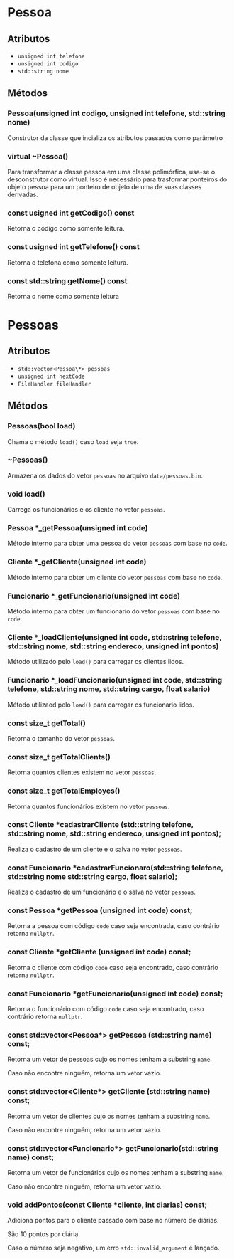 # Pessoa

## Atributos

- `unsigned int telefone`
- `unsigned int codigo`
- `std::string nome`

## Métodos 

### Pessoa(unsigned int codigo, unsigned int telefone, std::string nome)
Construtor da classe que incializa os atributos passados como parâmetro

### virtual ~Pessoa()
Para transformar a classe pessoa em uma classe polimórfica, usa-se o desconstrutor como virtual. Isso é necessário para trasformar ponteiros do objeto pessoa para um ponteiro de objeto de uma de suas classes derivadas. 

### const usigned int getCodigo() const
Retorna o código como somente leitura.

### const usigned int getTelefone() const
Retorna o telefona como somente leitura.

### const std::string getNome() const
Retorna o nome como somente leitura

# Pessoas

## Atributos

- `std::vector<Pessoa\*> pessoas`
- `unsigned int nextCode`
- `FileHandler fileHandler`

## Métodos

### Pessoas(bool load)

Chama o método `load()` caso `load` seja `true`.

### ~Pessoas()

Armazena os dados do vetor `pessoas` no arquivo `data/pessoas.bin`.

### void load()

Carrega os funcionários e os cliente no vetor `pessoas`.

### Pessoa *_getPessoa(unsigned int code)

Método interno para obter uma pessoa do vetor `pessoas` com base no `code`.

### Cliente *_getCliente(unsigned int code)

Método interno para obter um cliente do vetor `pessoas` com base no `code`.

### Funcionario *_getFuncionario(unsigned int code)

Método interno para obter um funcionário do vetor `pessoas` com base no `code`.

### Cliente *_loadCliente(unsigned int code, std::string telefone, std::string nome, std::string endereco, unsigned int pontos)

Método utilizado pelo `load()` para carregar os clientes lidos.

### Funcionario *_loadFuncionario(unsigned int code, std::string telefone, std::string nome, std::string cargo, float salario)

Método utilizaod pelo `load()` para carregar os funcionario lidos.

### const size_t getTotal()

Retorna o tamanho do vetor `pessoas`.

### const size_t getTotalClients()

Retorna quantos clientes existem no vetor `pessoas`.

### const size_t getTotalEmployes()

Retorna quantos funcionários existem no vetor `pessoas`.

### const Cliente *cadastrarCliente (std::string telefone, std::string nome, std::string endereco, unsigned int pontos);

Realiza o cadastro de um cliente e o salva no vetor `pessoas`.

### const Funcionario *cadastrarFuncionaro(std::string telefone, std::string nome std::string cargo, float salario);

Realiza o cadastro de um funcionário e o salva no vetor `pessoas`.

### const Pessoa *getPessoa (unsigned int code) const;

Retorna a pessoa com código `code` caso seja encontrada, caso contrário retorna `nullptr`.

### const Cliente *getCliente (unsigned int code) const;

Retorna o cliente com código `code` caso seja encontrado, caso contrário retorna `nullptr`.

### const Funcionario *getFuncionario(unsigned int code) const;

Retorna o funcionário com código `code` caso seja encontrado, caso contrário retorna `nullptr`.

### const std::vector<Pessoa*> getPessoa (std::string name) const;

Retorna um vetor de pessoas cujo os nomes tenham a substring `name`.

Caso não encontre ninguém, retorna um vetor vazio.

### const std::vector<Cliente*> getCliente (std::string name) const;

Retorna um vetor de clientes cujo os nomes tenham a substring `name`.

Caso não encontre ninguém, retorna um vetor vazio.

### const std::vector<Funcionario*> getFuncionario(std::string name) const;

Retorna um vetor de funcionários cujo os nomes tenham a substring `name`.

Caso não encontre ninguém, retorna um vetor vazio.

### void addPontos(const Cliente *cliente, int diarias) const;

Adiciona pontos para o cliente passado com base no número de diárias.

São 10 pontos por diária.

Caso o número seja negativo, um erro `std::invalid_argument` é lançado.